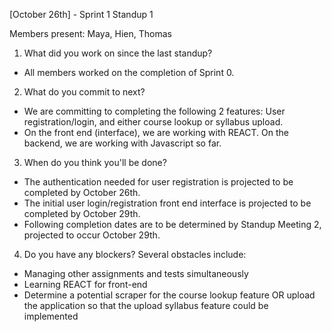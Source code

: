 [October 26th] - Sprint 1 Standup 1

Members present: Maya, Hien, Thomas
1. What did you work on since the last standup?
- All members worked on the completion of Sprint 0.

2. What do you commit to next?
- We are committing to completing the following 2 features: User registration/login, and either course lookup or syllabus upload.
- On the front end (interface), we are working with REACT. On the backend, we are working with Javascript so far.

3. When do you think you'll be done?
- The authentication needed for user registration is projected to be completed by October 26th.
- The initial user login/registration front end interface is projected to be completed by October 29th.
- Following completion dates are to be determined by Standup Meeting 2, projected to occur October 29th.
  
4. Do you have any blockers?
Several obstacles include:
- Managing other assignments and tests simultaneously
- Learning REACT for front-end
- Determine a potential scraper for the course lookup feature OR upload the application so that the upload syllabus feature could be implemented
